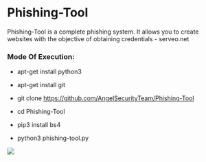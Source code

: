 # Phishing-Tool

Phishing-Tool is a complete phishing system. It allows you to create websites with the objective of obtaining credentials - serveo.net

<h3> Mode Of Execution: </h3>

* apt-get install python3

* apt-get install git

* git clone https://github.com/AngelSecurityTeam/Phishing-Tool

* cd Phishing-Tool

* pip3 install bs4

* python3 phishing-tool.py

<img src="https://github.com/AngelSecurityTeam/Phishing-Tool/blob/master/phishing-serveo.png">
